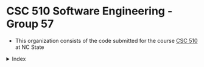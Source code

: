 # CSC 510 Software Engineering - Group 57

- This organization consists of the code submitted for the course [CSC 510](https://txt.github.io/se24fall/) at NC State

<details>

<summary>Index</summary>

| S.No | Due | Title | Repository |
| --- | --- | --- | --- |
| 1. | Aug29 | [Homework 1](https://txt.github.io/se24fall/hw1.html) | [hw1](https://github.com/CSC-510-G57/hw1) |

</details>